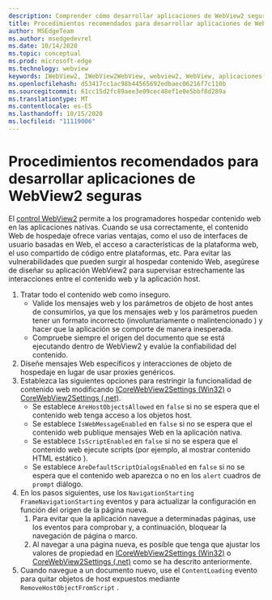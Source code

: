 ```yaml
---
description: Comprender cómo desarrollar aplicaciones de WebView2 seguras
title: Procedimientos recomendados para desarrollar aplicaciones de WebView2 seguras
author: MSEdgeTeam
ms.author: msedgedevrel
ms.date: 10/14/2020
ms.topic: conceptual
ms.prod: microsoft-edge
ms.technology: webview
keywords: IWebView2, IWebView2WebView, webview2, WebView, aplicaciones Win32, Win32, Edge, ICoreWebView2, ICoreWebView2Host, control de explorador, HTML Edge, seguridad
ms.openlocfilehash: d53417cc1ac98b44565692edbaec06216f7c110b
ms.sourcegitcommit: 61cc15d2fc89aee3e09cec48ef1e0e5bbf8d289a
ms.translationtype: MT
ms.contentlocale: es-ES
ms.lasthandoff: 10/15/2020
ms.locfileid: "11119006"
---
```

# Procedimientos recomendados para desarrollar aplicaciones de WebView2 seguras  

El [control WebView2][Webview2Main] permite a los programadores hospedar contenido web en las aplicaciones nativas. Cuando se usa correctamente, el contenido Web de hospedaje ofrece varias ventajas, como el uso de interfaces de usuario basadas en Web, el acceso a características de la plataforma web, el uso compartido de código entre plataformas, etc.  Para evitar las vulnerabilidades que pueden surgir al hospedar contenido Web, asegúrese de diseñar su aplicación WebView2 para supervisar estrechamente las interacciones entre el contenido web y la aplicación host.  

1.  Tratar todo el contenido web como inseguro.  
    *   Valide los mensajes web y los parámetros de objeto de host antes de consumirlos, ya que los mensajes web y los parámetros pueden tener un formato incorrecto \(involuntariamente o malintencionado \) y hacer que la aplicación se comporte de manera inesperada.
    *   Compruebe siempre el origen del documento que se está ejecutando dentro de WebView2 y evalúe la confiabilidad del contenido.  
1.  Diseñe mensajes Web específicos y interacciones de objeto de hospedaje en lugar de usar proxies genéricos.  
1.  Establezca las siguientes opciones para restringir la funcionalidad de contenido web modificando [ICoreWebView2Settings (Win32)][Webview2ReferenceWin32Icorewebview2settings] o [CoreWebView2Settings (.net)][Webview2ReferenceDotnetMicrosoftWebWebview2CoreCorewebview2settings].  
    *   Se establece `AreHostObjectsAllowed` en `false` si no se espera que el contenido web tenga acceso a los objetos host.  
    *   Se establece `IsWebMessageEnabled` en `false` si no se espera que el contenido web publique mensajes Web en la aplicación nativa.  
    *   Se establece `IsScriptEnabled` en `false` si no se espera que el contenido web ejecute scripts \(por ejemplo, al mostrar contenido HTML estático \).  
    *   Se establece `AreDefaultScriptDialogsEnabled` en `false` si no se espera que el contenido web aparezca o no en los `alert` cuadros de `prompt` diálogo.  
1.  En los pasos siguientes, use los `NavigationStarting` `FrameNavigationStarting` eventos y para actualizar la configuración en función del origen de la página nueva.  
    1.  Para evitar que la aplicación navegue a determinadas páginas, use los eventos para comprobar y, a continuación, bloquear la navegación de página o marco.  
    1.  Al navegar a una página nueva, es posible que tenga que ajustar los valores de propiedad en [ICoreWebView2Settings (Win32)][Webview2ReferenceWin32Icorewebview2settings] o [CoreWebView2Settings (.net)][Webview2ReferenceDotnetMicrosoftWebWebview2CoreCorewebview2settings] como se ha descrito anteriormente.  
1.  Cuando navegue a un documento nuevo, use el `ContentLoading` evento para quitar objetos de host expuestos mediante `RemoveHostObjectFromScript` .  

<!--## Security

Always check the Source property of the WebView before using `ExecuteScript`, `PostWebMessageAsJson`, `PostWebMessageAsString`, or any other method to send information into the WebView. The WebView may have navigated to another page via the end user interacting with the page or script in the page causing navigation. Similarly, be very careful with `AddScriptToExecuteOnDocumentCreated`. All future `navigations` run the same script and if it provides access to information intended only for a certain origin, any HTML document may have access.

When examining the result of an `ExecuteScript` method call, a `WebMessageReceived` event, always check the Source of the sender, or any other mechanism of receiving information from an HTML document in a WebView validate the URI of the HTML document is what you expect.

When constructing a message to send into a WebView, prefer using `PostWebMessageAsJson` and construct the JSON string parameter using a JSON library. This avoids any potential accidents of encoding information into a JSON string or script and ensure no attacker controlled input can modify the rest of the JSON message or run arbitrary script. -->  

<!-- links -->  

[Webview2Main]: ../index.md "Introducción a Microsoft Edge WebView2 (versión preliminar) | Microsoft docs"  

[Webview2ReferenceWin32Icorewebview2settings]: /microsoft-edge/webview2/reference/win32/icorewebview2settings "interfaz ICoreWebView2Settings | Microsoft docs"  

[Webview2ReferenceDotnetMicrosoftWebWebview2CoreCorewebview2settings]: /dotnet/api/microsoft.web.webview2.core.corewebview2settings "Clase CoreWebView2Settings (Microsoft. Web. WebView2. Core) | Microsoft docs"  
